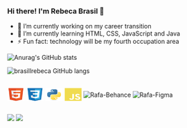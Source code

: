 ### Hi there! I'm Rebeca Brasil 👋

- 🔭 I’m currently working on my career transition
- 🌱 I’m currently learning HTML, CSS, JavaScript and Java 
- ⚡ Fun fact: technology will be my fourth occupation area
 
![Anurag's GitHub stats](https://github-readme-stats.vercel.app/api?username=brasillrebeca&show_icons=true&theme=transparent)

![brasillrebeca GitHub langs](https://github-readme-stats.vercel.app/api/top-langs?username=brasillrebeca&layout-compact&langs_count=16&theme=transparent)

<div style="display: inline_block"><br>
  <img align="center" alt="Rafa-HTML" height="30" width="40" src="https://raw.githubusercontent.com/devicons/devicon/master/icons/html5/html5-original.svg">
  <img align="center" alt="Rafa-CSS" height="30" width="40" src="https://raw.githubusercontent.com/devicons/devicon/master/icons/css3/css3-original.svg">
  <img align="center" alt="Rafa-Python" height="30" width="40" src="https://raw.githubusercontent.com/devicons/devicon/master/icons/python/python-original.svg">
  <img align="center" alt="Rafa-Js" height="30" width="40" src="https://raw.githubusercontent.com/devicons/devicon/master/icons/javascript/javascript-plain.svg">
  <img align="center" alt="Rafa-Behance" height="30" width="40" src="https://cdn.jsdelivr.net/gh/devicons/devicon@latest/icons/behance/behance-original.svg" /> 
  <img align="center" alt="Rafa-Figma" height="30" width="40" src="https://cdn.jsdelivr.net/gh/devicons/devicon@latest/icons/figma/figma-original.svg" />
</div>

##

<div> 
  <a href = "mailto:contatorafaballerini@gmail.com"><img src="https://img.shields.io/badge/-Gmail-%23333?style=for-the-badge&logo=gmail&logoColor=white" target="_blank"></a>
  <a href="https://www.linkedin.com/in/brasillrebeca/" target="_blank"><img src="https://img.shields.io/badge/-LinkedIn-%230077B5?style=for-the-badge&logo=linkedin&logoColor=white" target="_blank"></a> 
  
</div>
